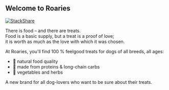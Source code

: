 ## Welcome to Roaries
[![StackShare](http://img.shields.io/badge/tech-stack-0690fa.svg?style=flat)](https://stackshare.io/roaries/roaries)

There is food – and there are treats.  
Food is a basic supply, but a treat is a proof of love;  
it is worth as much as the love with which it was chosen.

At Roaries, you'll find 100 % feelgood treats for dogs of all breeds, all ages:  
* 💯 natural food quality
* 💪 made from proteins & long-chain carbs
* 🌱 vegetables and herbs

A new brand for all dog-lovers who want to be sure about their treats.
